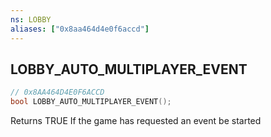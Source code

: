 ```yaml
---
ns: LOBBY
aliases: ["0x8aa464d4e0f6accd"]
---
```

## LOBBY_AUTO_MULTIPLAYER_EVENT

```c
// 0x8AA464D4E0F6ACCD
bool LOBBY_AUTO_MULTIPLAYER_EVENT();
```

Returns TRUE If the game has requested an event be started

